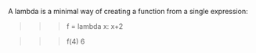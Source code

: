 A lambda is a minimal way of creating a function from a single expression:

>>> f = lambda x: x+2

>>> f(4)
6
